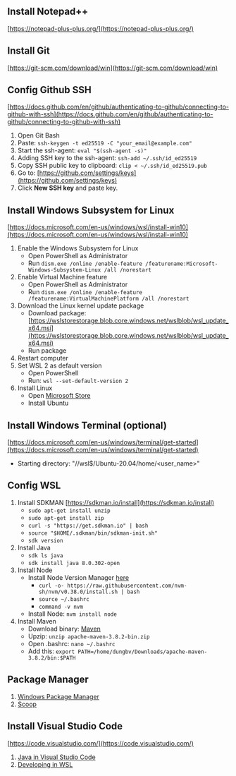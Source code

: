 ## Install Notepad++
[https://notepad-plus-plus.org/](https://notepad-plus-plus.org/)
## Install Git
[https://git-scm.com/download/win](https://git-scm.com/download/win) 
## Config Github SSH
[https://docs.github.com/en/github/authenticating-to-github/connecting-to-github-with-ssh](https://docs.github.com/en/github/authenticating-to-github/connecting-to-github-with-ssh)
1. Open Git Bash
2. Paste: `ssh-keygen -t ed25519 -C "your_email@example.com"`
3. Start the ssh-agent: `eval "$(ssh-agent -s)"`
4. Adding SSH key to the ssh-agent: `ssh-add ~/.ssh/id_ed25519`
5. Copy SSH public key to clipboard: `clip < ~/.ssh/id_ed25519.pub`
6. Go to: [https://github.com/settings/keys](https://github.com/settings/keys)
7. Click **New SSH key** and paste key.


## Install Windows Subsystem for Linux
[https://docs.microsoft.com/en-us/windows/wsl/install-win10](https://docs.microsoft.com/en-us/windows/wsl/install-win10)
1. Enable the Windows Subsystem for Linux
    - Open PowerShell as Administrator
    - Run `dism.exe /online /enable-feature /featurename:Microsoft-Windows-Subsystem-Linux /all /norestart`
2. Enable Virtual Machine feature
    - Open PowerShell as Administrator
    - Run `dism.exe /online /enable-feature /featurename:VirtualMachinePlatform /all /norestart`
3. Download the Linux kernel update package
    - Download package: [https://wslstorestorage.blob.core.windows.net/wslblob/wsl_update_x64.msi](https://wslstorestorage.blob.core.windows.net/wslblob/wsl_update_x64.msi)
    - Run package
4. Restart computer
5. Set WSL 2 as default version
    - Open PowerShell
    - Run: `wsl --set-default-version 2`
6. Install Linux
    - Open [ Microsoft Store](https://aka.ms/wslstore)
    - Install Ubuntu
## Install Windows Terminal (optional)
[https://docs.microsoft.com/en-us/windows/terminal/get-started](https://docs.microsoft.com/en-us/windows/terminal/get-started)
- Starting directory: "//wsl$/Ubuntu-20.04/home/<user_name>"
## Config WSL
1. Install SDKMAN [https://sdkman.io/install](https://sdkman.io/install)
    - `sudo apt-get install unzip`
    - `sudo apt-get install zip`
    - `curl -s "https://get.sdkman.io" | bash`
    - `source "$HOME/.sdkman/bin/sdkman-init.sh"`
    - `sdk version`
2. Install Java
    - `sdk ls java`
    - `sdk install java 8.0.302-open`
3. Install Node
    - Install Node Version Manager [here](https://github.com/nvm-sh/nvm)
        - `curl -o- https://raw.githubusercontent.com/nvm-sh/nvm/v0.38.0/install.sh | bash`
        - `source ~/.bashrc`
        - `command -v nvm`
    - Install Node: `nvm install node`
4. Install Maven
    - Download binary: [Maven](https://maven.apache.org/download.cgi)
    - Upzip: `unzip apache-maven-3.8.2-bin.zip`
    - Open .bashrc: `nano ~/.bashrc`
    - Add this: `export PATH=/home/dungbv/Downloads/apache-maven-3.8.2/bin:$PATH`

## Package Manager
1. [Windows Package Manager](https://github.com/microsoft/winget-cli/releases)
2. [Scoop](https://scoop.sh/)
## Install Visual Studio Code
[https://code.visualstudio.com/](https://code.visualstudio.com/)
1. [Java in Visual Studio Code](https://code.visualstudio.com/docs/languages/java)
2. [Developing in WSL](https://code.visualstudio.com/docs/remote/wsl)